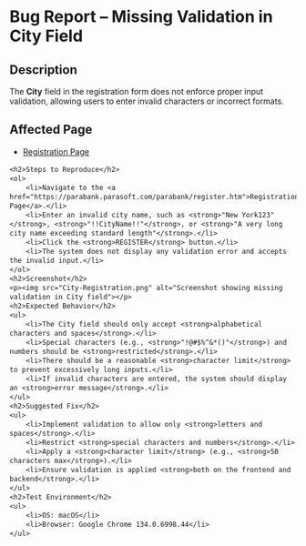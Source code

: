 <body>
    <h1>Bug Report – Missing Validation in City Field</h1>
    <h2>Description</h2>
    <p>The <strong>City</strong> field in the registration form does not enforce proper input validation, allowing users to enter invalid characters or incorrect formats.</p>
    <h2>Affected Page</h2>
    <ul>
        <li><a href="https://parabank.parasoft.com/parabank/register.htm">Registration Page</a></li>
    </ul>

    <h2>Steps to Reproduce</h2>
    <ol>
        <li>Navigate to the <a href="https://parabank.parasoft.com/parabank/register.htm">Registration Page</a>.</li>
        <li>Enter an invalid city name, such as <strong>"New York123"</strong>, <strong>"!!CityName!!"</strong>, or <strong>"A very long city name exceeding standard length"</strong>.</li>
        <li>Click the <strong>REGISTER</strong> button.</li>
        <li>The system does not display any validation error and accepts the invalid input.</li>
    </ol>
    <h2>Screenshot</h2>
    <p><img src="City-Registration.png" alt="Screenshot showing missing validation in City field"></p>
    <h2>Expected Behavior</h2>
    <ul>
        <li>The City field should only accept <strong>alphabetical characters and spaces</strong>.</li>
        <li>Special characters (e.g., <strong>"!@#$%^&*()"</strong>) and numbers should be <strong>restricted</strong>.</li>
        <li>There should be a reasonable <strong>character limit</strong> to prevent excessively long inputs.</li>
        <li>If invalid characters are entered, the system should display an <strong>error message</strong>.</li>
    </ul>
    <h2>Suggested Fix</h2>
    <ul>
        <li>Implement validation to allow only <strong>letters and spaces</strong>.</li>
        <li>Restrict <strong>special characters and numbers</strong>.</li>
        <li>Apply a <strong>character limit</strong> (e.g., <strong>50 characters max</strong>).</li>
        <li>Ensure validation is applied <strong>both on the frontend and backend</strong>.</li>
    </ul>
    <h2>Test Environment</h2>
    <ul>
        <li>OS: macOS</li>
        <li>Browser: Google Chrome 134.0.6998.44</li>
    </ul>
</body>